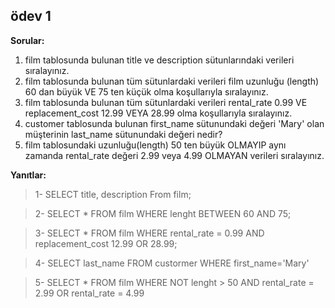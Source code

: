 ## ödev 1

**Sorular:**
1. film tablosunda bulunan title ve description sütunlarındaki verileri sıralayınız.
2. film tablosunda bulunan tüm sütunlardaki verileri film uzunluğu (length) 60 dan büyük VE 75 ten küçük olma koşullarıyla sıralayınız.
3. film tablosunda bulunan tüm sütunlardaki verileri rental_rate 0.99 VE replacement_cost 12.99 VEYA 28.99 olma koşullarıyla sıralayınız.
4. customer tablosunda bulunan first_name sütunundaki değeri 'Mary' olan müşterinin last_name sütunundaki değeri nedir?
5. film tablosundaki uzunluğu(length) 50 ten büyük OLMAYIP aynı zamanda rental_rate değeri 2.99 veya 4.99 OLMAYAN verileri sıralayınız.

**Yanıtlar:**

> 1- SELECT title, description From film;

> 2- SELECT * FROM film WHERE lenght BETWEEN 60 AND 75;

> 3- SELECT * FROM film WHERE rental_rate = 0.99 AND replacement_cost 12.99 OR 28.99;

> 4- SELECT last_name FROM custormer WHERE first_name='Mary'

> 5- SELECT * FROM film WHERE NOT lenght > 50 AND rental_rate = 2.99 OR rental_rate = 4.99